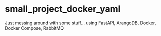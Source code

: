 # small_project_docker_yaml
Just messing around with some stuff... using FastAPI, ArangoDB, Docker, Docker Compose, RabbitMQ

